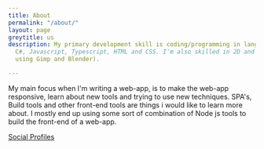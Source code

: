 ```yaml
---
title: About
permalink: "/about/"
layout: page
greytitle: us
description: My primary development skill is coding/programming in languages like
  C#, Javascript, Typescript, HTML and CSS. I'm also skilled in 2D and 3D art (mostly
  using Gimp and Blender).

---
```

My main focus when I'm writing a web-app, is to make the web-app responsive, learn about new tools and trying to use new techniques. SPA's, Build tools and other front-end tools are things i would like to learn more about. I mostly end up using some sort of combination of Node js tools to build the front-end of a web-app.

[Social Profiles](/social-profiles)